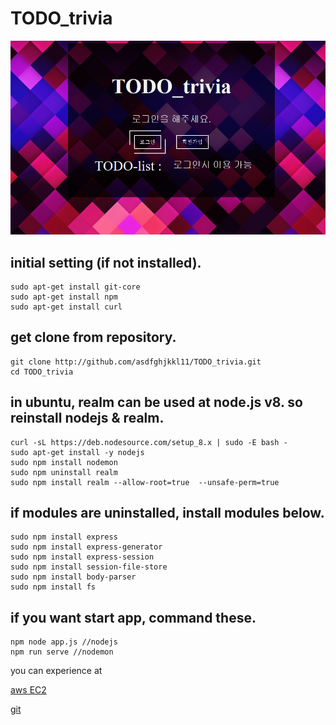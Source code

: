 # TODO_trivia
![img0](https://github.com/asdfghjkkl11/TODO_trivia/blob/master/public/images/trivia.PNG)
## initial setting (if not installed).
  ```
  sudo apt-get install git-core
  sudo apt-get install npm
  sudo apt-get install curl
  ```
## get clone from repository.
  ```
  git clone http://github.com/asdfghjkkl11/TODO_trivia.git
  cd TODO_trivia
  ```
## in ubuntu, realm can be used at node.js v8. so reinstall nodejs & realm.
  ```
  curl -sL https://deb.nodesource.com/setup_8.x | sudo -E bash -
  sudo apt-get install -y nodejs
  sudo npm install nodemon
  sudo npm uninstall realm
  sudo npm install realm --allow-root=true  --unsafe-perm=true
  ```
## if modules are uninstalled, install modules below.
  ```
  sudo npm install express
  sudo npm install express-generator
  sudo npm install express-session
  sudo npm install session-file-store
  sudo npm install body-parser
  sudo npm install fs
  ```
## if you want start app, command these.
  ```
  npm node app.js //nodejs
  npm run serve //nodemon
  ```
you can experience at 

[aws EC2](http://13.125.216.93:3000)

[git](https://github.com/asdfghjkkl11/TODO_trivia.git)
